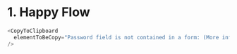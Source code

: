 # 1. Happy Flow

```js
<CopyToClipboard 
  elementToBeCopy="Password field is not contained in a form: (More info: " 
/>
```